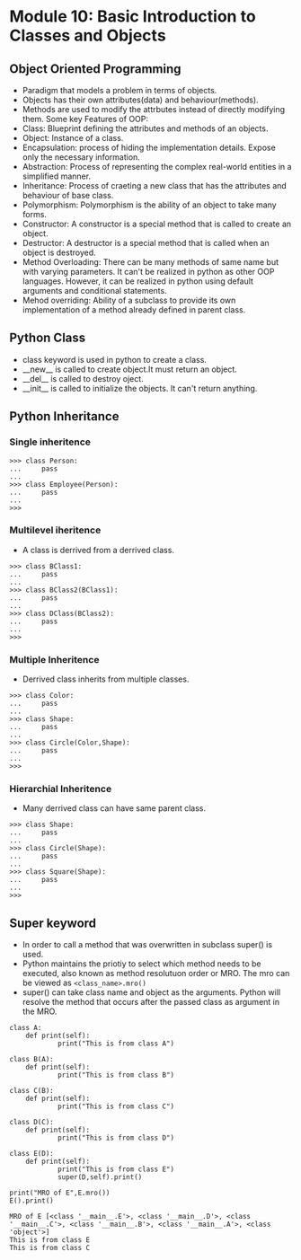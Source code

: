 # Module 10: Basic Introduction to Classes and Objects 
## Object Oriented Programming
- Paradigm that models a problem in terms of objects.
- Objects has their own attributes(data) and behaviour(methods).
- Methods are used to modify the attrbutes instead of directly modifying them.
Some key Features of OOP:
- Class: Blueprint defining the attributes and methods of an objects.
- Object: Instance of a class.
- Encapsulation: process of hiding the implementation details. Expose only the necessary information.
- Abstraction: Process of representing the complex real-world entities in a simplified manner.
- Inheritance: Process of craeting a new class that has the attributes and behaviour of base class.
- Polymorphism: Polymorphism is the ability of an object to take many forms.
- Constructor: A constructor is a special method that is called to create an object.
- Destructor: A destructor is a special method that is called when an object is destroyed.
- Method Overloading: There can be many methods of same name but with varying parameters. It can't be realized in python as other OOP languages. However, it can be realized in python using default arguments and conditional statements.
- Mehod overriding: Ability of a subclass to provide its own implementation of a method already defined in parent class.
## Python Class
- class keyword is used in python to create a class.
- \_\_new__ is called to create object.It must return an object.
- \_\_del__ is called to destroy oject.
- \_\_init__ is called to initialize the objects. It can't return anything.

## Python Inheritance
### Single inheritence
```
>>> class Person:
...     pass
...
>>> class Employee(Person):
...     pass
...
>>>
```
### Multilevel iheritence
- A class is derrived from a derrived class.
```
>>> class BClass1:
...     pass
...
>>> class BClass2(BClass1):
...     pass
...
>>> class DClass(BClass2):
...     pass
...
>>>
```
### Multiple Inheritence
- Derrived class inherits from multiple classes.
```
>>> class Color:
...     pass
...
>>> class Shape:
...     pass
...
>>> class Circle(Color,Shape):
...     pass
...
>>>
```
### Hierarchial Inheritence
- Many derrived class can have same parent class.
```
>>> class Shape:
...     pass
...
>>> class Circle(Shape):
...     pass
...
>>> class Square(Shape):
...     pass
...
>>>
```
## Super keyword
- In order to call a method that was overwritten in subclass super() is used.
- Python maintains the priotiy to select which method needs to be executed, also known as method resolutuon order or MRO. The mro can be viewed as `<class_name>.mro()`
- super() can take class name and object as the arguments. Python will resolve the method that occurs after the passed class as argument in the MRO.
```
class A:
    def print(self):
            print("This is from class A")

class B(A):
    def print(self):
            print("This is from class B")

class C(B):
    def print(self):
            print("This is from class C")

class D(C):
    def print(self):
            print("This is from class D")

class E(D):
    def print(self):
            print("This is from class E")
            super(D,self).print()

print("MRO of E",E.mro())
E().print()

MRO of E [<class '__main__.E'>, <class '__main__.D'>, <class '__main__.C'>, <class '__main__.B'>, <class '__main__.A'>, <class 'object'>]
This is from class E
This is from class C
```
